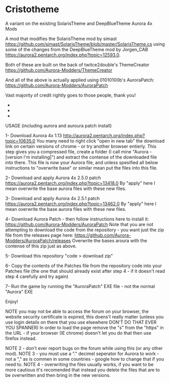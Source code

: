 # Cristotheme
A variant on the existing SolarisTheme and DeepBlueTheme Aurora 4x Mods

A mod that modifies the SolarisTheme mod by simast https://github.com/simast/SolarisTheme/blob/master/SolarisTheme.cs using some of the changes from the DeepBlueTheme mod by Jorgen_CAB https://aurora2.pentarch.org/index.php?topic=12593.0.

Both of these are built on the back of twitce2double's ThemeCreator https://github.com/Aurora-Modders/ThemeCreator

And all of the above is actually applied using 01010100b's AuroraPatch: https://github.com/Aurora-Modders/AuroraPatch

Vast majority of credit rightly goes to those people, thank you!

-
-
-

USAGE (including aurora and auroura patch install) 

1- Download Aurora 4x 1.13 http://aurora2.pentarch.org/index.php?topic=10635.0
You many need to right click "open in new tab" the download link on certain versions of chrome - or try another browser entierly. 
This step gives you a compressed file, create a folder (I call mine "Aurora - [version I'm installing]") and extract the contense of the downloaded file into there.
This file is now your Aurora file, and unless spesified all below instructions to "overwrite base" or similar mean put the files into this file. 

2- Download and apply Aurora 4x 2.5.0 patch https://aurora2.pentarch.org/index.php?topic=13418.0
By "apply" here I mean overwrite the base aurora files with these new files.

3- Download and apply Aurora 4x 2.5.1 patch https://aurora2.pentarch.org/index.php?topic=13462.0
By "apply" here I mean overwrite the base aurora files with these new files.

4- Download Aurora Patch - then follow instructions here to install it: https://github.com/Aurora-Modders/AuroraPatch
Note that you are not attempting to download the code from the repository - you want just the zip file from the releases page here: https://github.com/Aurora-Modders/AuroraPatch/releases 
Overwrite the bases aroura with the contense of this zip just as above. 

5- Download this repository "code > download zip" 

6- Copy the contents of the Patches file from the repository code into your Patches file (the one that should already exist after step 4 - if it doesn't read step 4 carefully and try again)

7- Run the game by running the "AuroraPatch" EXE file - not the normal "Aurora" EXE

Enjoy! 



NOTE  you may not be able to access the forum on your browser, the website security certificate is expired, this doens't really matter (unless you use login details on there that you use elsewhere DON'T DO THAT EVER YOU SPANNER)
In order to load the page remove the "s" from the "https" in the URL - if your browser (IE chrome) doesn't let you do that then use firefox instead. 

NOTE 2 - don't ever report bugs on the forum while using this (or any other mod). 
NOTE 3 - you must use a "." decimel seperator for Aurora to work - not a "," as is commen in some countries - google how to change that if you need to. 
NOTE 4 - overwriting the files usually works, if you want to be more cautious it's recomended that instead you delete the files that are to be overwritten and then bring in the new versions. 
